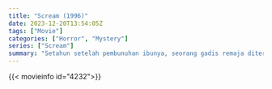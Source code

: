 ```yaml
---
title: "Scream (1996)"
date: 2023-12-20T13:54:05Z
tags: ["Movie"]
categories: ["Horror", "Mystery"]
series: ["Scream"]
summary: "Setahun setelah pembunuhan ibunya, seorang gadis remaja diteror oleh seorang pembunuh bertopeng yang mengincar dia dan teman-temannya dengan menggunakan film menakutkan sebagai bagian dari permainan mematikan."
---
```


<mux-player stream-type="on-demand"
src="https://kp3d-my.sharepoint.com/personal/ryoo_kp3d_onmicrosoft_com/_layouts/15/download.aspx?share=ET795m1zs4pDhnosht97Xn0B-EDW3haIPYEaOhbps5QLkQ" prefer-playback="mse" controls>

</mux-player>


{{< movieinfo id="4232">}}

<script src="https://cdn.jsdelivr.net/npm/@mux/mux-player"></script>

<script type="application/ld+json ">
{
"@context": "https://schema.org/",
"@type": "VideoObject",
"name": "Scream (1996)",
"contentUrl": "https://stream.mux.com/IuCBxcPCxgakH7Hhq1tzY4dws02IDbpjgC6r2f18KGME.m3u8",
"thumbnailUrl": "https://www.themoviedb.org/t/p/original/5O6XW4XcIBkJyHQUstfjpk2t8vo.jpg?width=314&fit_mode=preserve&time=25",
"uploadDate": "2023-10-29T08:47:59Z",
}

</script>